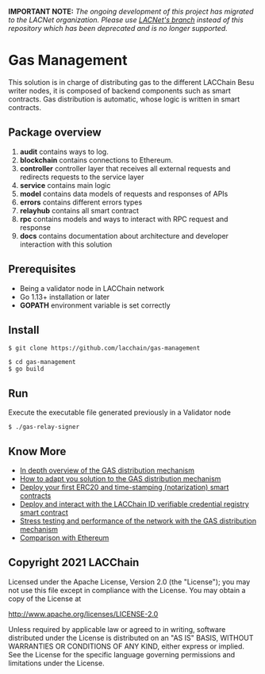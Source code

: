 **IMPORTANT NOTE:** *The ongoing development of this project has migrated to the LACNet organization. Please use [LACNet's branch](https://github.com/LACNetNetworks/gas-management) instead of this repository which has been deprecated and is no longer supported.*

# Gas Management

This solution is in charge of distributing gas to the different LACChain Besu writer nodes, it is composed of backend components such as smart contracts. Gas distribution is automatic, whose logic is written in smart contracts. 

## Package overview

1. **audit** contains ways to log.
2. **blockchain** contains connections to Ethereum.
3. **controller** controller layer that receives all external requests and redirects requests to the service layer
4. **service** contains main logic
5. **model** contains data models of requests and responses of APIs
6. **errors** contains different errors types
7. **relayhub** contains all smart contract 
8. **rpc** contains models and ways to interact with RPC request and response
9. **docs** contains documentation about architecture and developer interaction with this 
solution

## Prerequisites

* Being a validator node in LACChain network
* Go 1.13+ installation or later
* **GOPATH** environment variable is set correctly

## Install

```
$ git clone https://github.com/lacchain/gas-management

$ cd gas-management
$ go build
```

## Run

Execute the executable file generated previously in a Validator node

```
$ ./gas-relay-signer
```

## Know More

* [In depth overview of the GAS distribution mechanism](https://github.com/lacchain/gas-management/blob/master/docs/OVERVIEW.md)
* [How to adapt you solution to the GAS distribution mechanism](https://github.com/lacchain/gas-management/blob/master/docs/How_adapt_your_Dapp.md)
* [Deploy your first ERC20 and time-stamping (notarization) smart contracts](https://github.com/lacchain/gas-management/blob/master/docs/tutorial/Deploy_SmartContract.md)
* [Deploy and interact with the LACChain ID verifiable credential registry smart contract](https://github.com/lacchain/besu-id/blob/main/Manual%20Identidad%20-%20VC%20English.pdf)
* [Stress testing and performance of the network with the GAS distribution mechanism](https://github.com/lacchain/gas-management/blob/master/docs/STRESS_TESTING.md)
* [Comparison with Ethereum](https://github.com/lacchain/gas-management/blob/master/docs/COMPARISON_WITH_ETHEREUM.md)

## Copyright 2021 LACChain

Licensed under the Apache License, Version 2.0 (the "License");
you may not use this file except in compliance with the License.
You may obtain a copy of the License at

http://www.apache.org/licenses/LICENSE-2.0

Unless required by applicable law or agreed to in writing, software
distributed under the License is distributed on an "AS IS" BASIS,
WITHOUT WARRANTIES OR CONDITIONS OF ANY KIND, either express or implied.
See the License for the specific language governing permissions and
limitations under the License.
